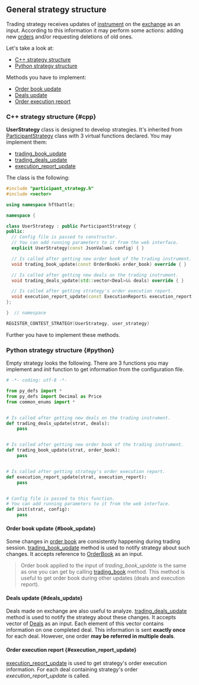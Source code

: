 ## General strategy structure

Trading strategy receives updates of [instrument](/terms.md#instrument) on the [exchange](/terms.md#exchange) as an input.
According to this information it may perform some actions: adding new [orders](/terms.md#order) and/or requesting deletions of old ones.

Let's take a look at:

- [C++ strategy structure](#cpp)
- [Python strategy structure](#python)

Methods you have to implement:

- [Order book update](#book_update)
- [Deals update](#deals_update)
- [Order execution report](#execution_report_update)

### C++ strategy structure {#cpp}

**UserStrategy** class is designed to develop strategies.
It's inherited from [ParticipantStrategy](/api/ParticipantStrategy.md) class with 3 virtual functions declared.
You may implement them:

- [trading_book_update](/api/ParticipantStrategy.md#trading_book_update)
- [trading_deals_update](/api/ParticipantStrategy.md#trading_deals_update)
- [execution_report_update](/api/ParticipantStrategy.md#execution_report_update)

The class is the following:

```c++
#include "participant_strategy.h"
#include <vector>

using namespace hftbattle;

namespace {

class UserStrategy : public ParticipantStrategy {
public:
  // Config file is passed to constructor.
  // You can add running parameters to it from the web interface.
  explicit UserStrategy(const JsonValue& config) { }

  // Is called after getting new order book of the trading instrument.
  void trading_book_update(const OrderBook& order_book) override { }

  // Is called after getting new deals on the trading instrument.
  void trading_deals_update(std::vector<Deal>&& deals) override { }

  // Is called after getting strategy's order execution report.
  void execution_report_update(const ExecutionReport& execution_report) override { }
};

}  // namespace

REGISTER_CONTEST_STRATEGY(UserStrategy, user_strategy)
```

Further you have to implement these methods.

### Python strategy structure {#python}

Empty strategy looks the following.
There are 3 functions you may implement and *init* function to get information from the configuration file.
```py
# -*- coding: utf-8 -*-

from py_defs import *
from py_defs import Decimal as Price
from common_enums import *


# Is called after getting new deals on the trading instrument.
def trading_deals_update(strat, deals):
    pass


# Is called after getting new order book of the trading instrument.
def trading_book_update(strat, order_book):
    pass


# Is called after getting strategy's order execution report.
def execution_report_update(strat, execution_report):
    pass


# Config file is passed to this function.
# You can add running parameters to it from the web interface.
def init(strat, config):
    pass
```

#### Order book update {#book_update}

Some changes in [order book](/terms.md#order_book) are consistently happening during trading session.
[trading_book_update](/api/ParticipantStrategy.md#trading_book_update) method is used to notify strategy about such changes.
It accepts reference to [OrderBook](/api/OrderBook.md) as an input.

> Order book applied to the input of *trading_book_update* is the same as one you can get by calling [trading_book](/api/ParticipantStrategy.md) method.
> This method is useful to get order book during other updates (deals and execution report).

#### Deals update {#deals_update}

Deals made on exchange are also useful to analyze.
[trading_deals_update](/api/ParticipantStrategy.md#trading_deals_update) method is used to notify the strategy about these changes.
It accepts vector of [Deals](/api/Deal.md) as an input.
Each element of this vector contains information on one completed deal.
This information is sent **exactly once** for each deal.
However, one order **may be referred in multiple deals**.

#### Order execution report {#execution_report_update}

[execution_report_update](/api/ParticipantStrategy.md#execution_report_update) is used to get strategy's order execution information.
For each deal containing strategy's order *execution_report_update* is called.
